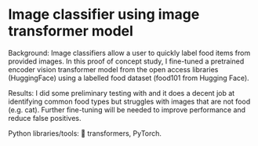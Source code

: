 # Image classifier using image transformer model
Background:
Image classifiers allow a user to quickly label food items from provided images. In this proof of concept study, I fine-tuned a pretrained encoder vision transformer model from the open access libraries (HuggingFace) using a labelled food dataset (food101 from Hugging Face). 

Results:
I did some preliminary testing with and it does a decent job at identifying common food types but struggles with images that are not food (e.g. cat). Further fine-tuning will be needed to improve performance and reduce false positives. 

Python libraries/tools: 🤗 transformers, PyTorch. 
